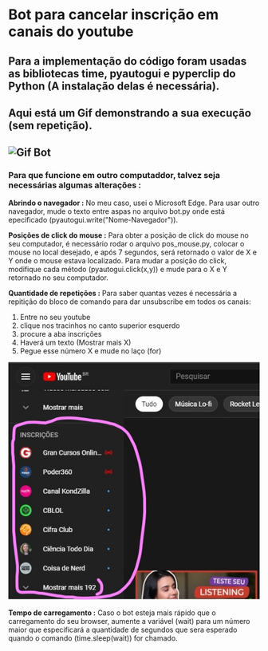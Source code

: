 # Bot para cancelar inscrição em canais do youtube
Para a implementação do código foram usadas as bibliotecas time, pyautogui e pyperclip do Python (A instalação delas é necessária).
---
## Aqui está um Gif demonstrando a sua execução (sem repetição).
![Gif Bot](https://github.com/jonathan-maia/bot-unsubscribe-ytb/blob/main/images/gif.gif)
---

### Para que funcione em outro computaddor, talvez seja necessárias algumas alterações :
**Abrindo o navegador :** No meu caso, usei o Microsoft Edge. Para usar outro navegador, mude o texto entre aspas no arquivo bot.py onde está epecificado (pyautogui.write("Nome-Navegador")).

**Posições de click do mouse :** Para obter a posição de click do mouse no seu computador, é necessário rodar o arquivo pos_mouse.py, colocar o mouse no local desejado, e após 7 segundos, será retornado o valor de X e Y onde o mouse estava localizado. Para mudar a posição do click, modifique cada método (pyautogui.click(x,y)) e mude para o X e Y retornado no seu computador.

**Quantidade de repetições :** Para saber quantas vezes é necessária a repitição do bloco de comando para dar unsubscribe em todos os canais: 
1. Entre no seu youtube 
2. clique nos tracinhos no canto superior esquerdo
3. procure a aba inscrições
4. Haverá um texto (Mostrar mais X)
5. Pegue esse número X e mude no laço (for)

![Quantidade de repetições](https://github.com/jonathan-maia/bot-unsubscribe-ytb/blob/main/images/quantidade-repet.jpg)

**Tempo de carregamento :** Caso o bot esteja mais rápido que o carregamento do seu browser, aumente a variável (wait) para um número maior que especificará a quantidade de segundos que sera esperado quando o comando (time.sleep(wait)) for chamado.

